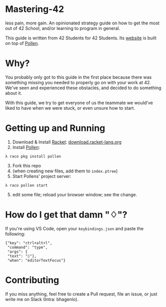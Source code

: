 # Mastering-42
less pain, more gain. An opinionated strategy guide on how to get the most out of 42 School, and/or learning to program in general.

This guide is written from 42 Students for 42 Students. 
Its [website](https://haglobah.github.io/Mastering-42) is built on top of [Pollen](https://pollenpub.com). 

# Why?
You probably only got to this guide in the first place because there was something missing you needed to properly go on with your work at 42. 
We've seen and experienced these obstacles, and decided to do something about it. 

With this guide, we try to get everyone of us the teammate we would've liked to have when we were stuck, or even unsure how to start. 

# Getting up and Running

1. Download & Install [Racket](https://racket-lang.org): [download.racket-lang.org](https://download.racket-lang.org)
2. Install [Pollen](https://pollenpub.com):
```
λ raco pkg install pollen
```
3. Fork this repo
4. (when creating new files, add them to ```index.ptree```)
4. Start Pollens' project server:
```
λ raco pollen start
```
5. edit some file; reload your browser window; see the change.

# How do I get that damn "♢"?
If you're using VS Code, open your ```keybindings.json``` and paste the following:
```
{"key": "ctrl+alt+l",
 "command": "type",
 "args": {
 "text": "◊"},
 "when": "editorTextFocus"}
 ```

# Contributing

If you miss anything, feel free to create a Pull request, file an issue, or just write me on Slack (Intra: bhagenlo). 
